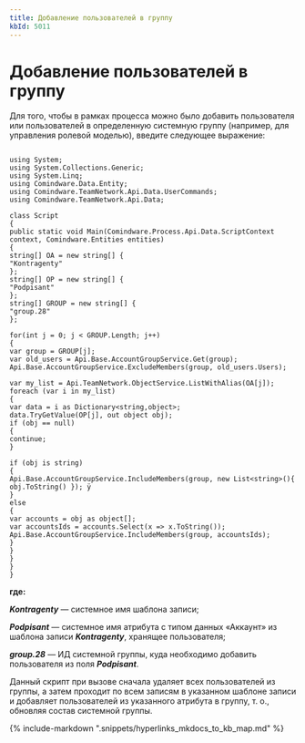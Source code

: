 ```yaml
---
title: Добавление пользователей в группу
kbId: 5011
---
```


# Добавление пользователей в группу

Для того, чтобы в рамках процесса можно было добавить пользователя или пользователей в определенную системную группу (например, для управления ролевой моделью), введите следующее выражение:

```

using System;
using System.Collections.Generic;
using System.Linq;
using Comindware.Data.Entity;
using Comindware.TeamNetwork.Api.Data.UserCommands;
using Comindware.TeamNetwork.Api.Data;

class Script
{
public static void Main(Comindware.Process.Api.Data.ScriptContext context, Comindware.Entities entities)
{
string[] OA = new string[] {
"Kontragenty"
};
string[] OP = new string[] {
"Podpisant"
};
string[] GROUP = new string[] {
"group.28"
};

for(int j = 0; j < GROUP.Length; j++)
{
var group = GROUP[j];
var old_users = Api.Base.AccountGroupService.Get(group);
Api.Base.AccountGroupService.ExcludeMembers(group, old_users.Users);

var my_list = Api.TeamNetwork.ObjectService.ListWithAlias(OA[j]);
foreach (var i in my_list)
{
var data = i as Dictionary<string,object>;
data.TryGetValue(OP[j], out object obj);
if (obj == null)
{
continue;
}

if (obj is string)
{
Api.Base.AccountGroupService.IncludeMembers(group, new List<string>(){ obj.ToString() }); ÿ
}
else
{
var accounts = obj as object[];
var accountsIds = accounts.Select(x => x.ToString());
Api.Base.AccountGroupService.IncludeMembers(group, accountsIds);
}
}
}
}
}

```

**где:**

***Kontragenty*** — системное имя шаблона записи;

***Podpisant*** — системное имя атрибута с типом данных «Аккаунт» из шаблона записи ***Kontragenty***, хранящее пользователя;

***group.28*** — ИД системной группы, куда необходимо добавить пользователя из поля ***Podpisant***.

Данный скрипт при вызове сначала удаляет всех пользователей из группы, а затем проходит по всем записям в указанном шаблоне записи и добавляет пользователей из указанного атрибута в группу, т. о., обновляя состав системной группы.

{% include-markdown ".snippets/hyperlinks_mkdocs_to_kb_map.md" %}
